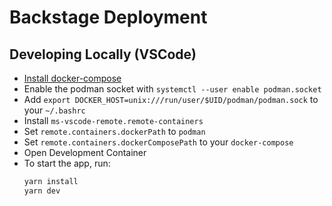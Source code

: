 # Backstage Deployment

## Developing Locally (VSCode)

- [Install docker-compose](https://docs.docker.com/compose/install/other/)
- Enable the podman socket with `systemctl --user enable podman.socket`
- Add `export DOCKER_HOST=unix:///run/user/$UID/podman/podman.sock` to your `~/.bashrc`
- Install `ms-vscode-remote.remote-containers`
- Set `remote.containers.dockerPath` to `podman`
- Set `remote.containers.dockerComposePath` to your `docker-compose`
- Open Development Container
- To start the app, run:
  ```sh
  yarn install
  yarn dev
  ```